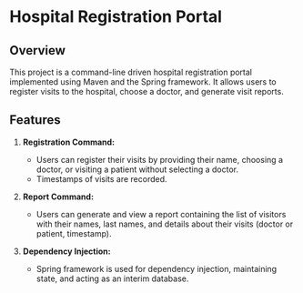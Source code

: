 # Hospital Registration Portal

## Overview

This project is a command-line driven hospital registration portal implemented using Maven and the Spring framework. It allows users to register visits to the hospital, choose a doctor, and generate visit reports.


## Features

1. **Registration Command:**
    - Users can register their visits by providing their name, choosing a doctor, or visiting a patient without selecting a doctor.
    - Timestamps of visits are recorded.

2. **Report Command:**
    - Users can generate and view a report containing the list of visitors with their names, last names, and details about their visits (doctor or patient, timestamp).

3. **Dependency Injection:**
    - Spring framework is used for dependency injection, maintaining state, and acting as an interim database.

